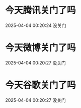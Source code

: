 # 今天腾讯关门了吗

2025-04-04 00:20:24 没关门

# 今天微博关门了吗

2025-04-04 00:20:27 没关门

# 今天谷歌关门了吗

2025-04-04 00:20:27 没关门

